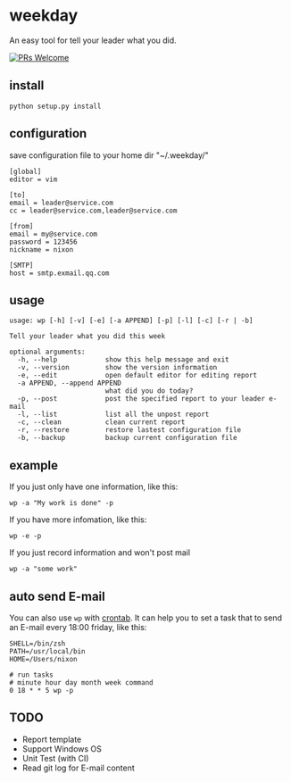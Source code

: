 # weekday
An easy tool for tell your leader what you did.

[![PRs Welcome](https://img.shields.io/badge/PRs-welcome-brightgreen.svg?style=flat-square)](http://makeapullrequest.com)

## install

```
python setup.py install
```

## configuration

save configuration file to your home dir "~/.weekday/"

```
[global]
editor = vim

[to]
email = leader@service.com
cc = leader@service.com,leader@service.com

[from]
email = my@service.com
password = 123456
nickname = nixon

[SMTP]
host = smtp.exmail.qq.com
```

## usage

```
usage: wp [-h] [-v] [-e] [-a APPEND] [-p] [-l] [-c] [-r | -b]

Tell your leader what you did this week

optional arguments:
  -h, --help            show this help message and exit
  -v, --version         show the version information
  -e, --edit            open default editor for editing report
  -a APPEND, --append APPEND
                        what did you do today?
  -p, --post            post the specified report to your leader e-mail
  -l, --list            list all the unpost report
  -c, --clean           clean current report
  -r, --restore         restore lastest configuration file
  -b, --backup          backup current configuration file
```

## example

If you just only have one information, like this:

```
wp -a "My work is done" -p
```

If you have more infomation, like this:

```
wp -e -p
```

If you just record information and won't post mail

```
wp -a "some work"
```

## auto send E-mail

You can also use `wp` with [crontab](http://man.linuxde.net/crontab). It can help you to set a task that to send an E-mail every 18:00 friday, like this:

```
SHELL=/bin/zsh
PATH=/usr/local/bin
HOME=/Users/nixon

# run tasks
# minute hour day month week command
0 18 * * 5 wp -p
```

## TODO

- Report template
- Support Windows OS
- Unit Test (with CI)
- Read git log for E-mail content
